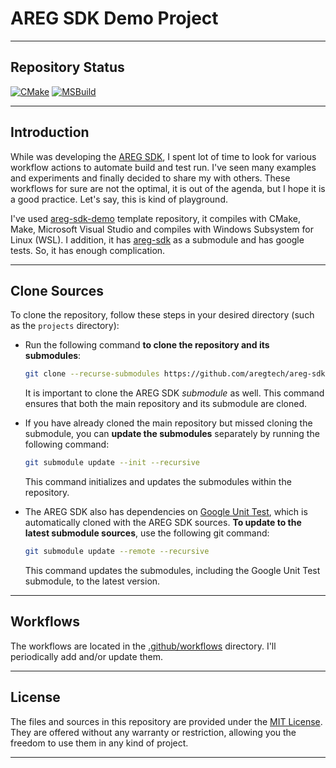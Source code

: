# AREG SDK Demo Project

---

## Repository Status

[![CMake](https://github.com/aregtech/areg-sdk-demo/actions/workflows/cmake.yml/badge.svg)](https://github.com/aregtech/areg-sdk-demo/actions/workflows/cmake.yml)
[![MSBuild](https://github.com/aregtech/areg-sdk-demo/actions/workflows/msbuild.yml/badge.svg?branch=main)](https://github.com/aregtech/areg-sdk-demo/actions/workflows/msbuild.yml)

---

## Introduction

While was developing the [AREG SDK](https://github.com/aregtech/areg-sdk/), I spent lot of time to look for various workflow actions to automate build and test run. I've seen many examples and experiments and finally decided to share my with others. These workflows for sure are not the optimal, it is out of the agenda, but I hope it is a good practice. Let's say, this is kind of playground.

I've used [areg-sdk-demo](https://github.com/aregtech/areg-sdk-demo) template repository, it compiles with CMake, Make, Microsoft Visual Studio and compiles with  Windows Subsystem for Linux (WSL). I addition, it has  [areg-sdk](https://github.com/aregtech/areg-sdk/) as a submodule and has google tests. So, it has enough complication.

---

## Clone Sources

To clone the  repository, follow these steps in your desired directory (such as the `projects` directory):

* Run the following command **to clone the repository and its submodules**:
   ```bash
   git clone --recurse-submodules https://github.com/aregtech/areg-sdk-demo.git
   ```
   It is important to clone the AREG SDK *submodule* as well. This command ensures that both the main repository and its submodule are cloned.

* If you have already cloned the main repository but missed cloning the submodule, you can **update the submodules** separately by running the following command:
   ```bash
   git submodule update --init --recursive
   ```
   This command initializes and updates the submodules within the repository.

* The AREG SDK also has dependencies on [Google Unit Test](https://github.com/google/googletest), which is automatically cloned with the AREG SDK sources. **To update to the latest submodule sources**, use the following git command:
   ```bash
   git submodule update --remote --recursive
   ```
   This command updates the submodules, including the Google Unit Test submodule, to the latest version.

---

## Workflows

The workflows are located in the [.github/workflows](https://github.com/aregtech/cpp-action-workflows/tree/master/.github/workflows) directory. I'll periodically add and/or update them.

---

## License

The files and sources in this repository are provided under the [MIT License](https://github.com/aregtech/areg-sdk-demo/blob/main/LICENSE). They are offered without any warranty or restriction, allowing you the freedom to use them in any kind of project.

---
